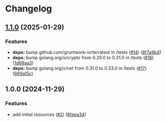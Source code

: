 # Changelog

## [1.1.0](https://github.com/CloudNationHQ/terraform-azure-agw/compare/v1.0.0...v1.1.0) (2025-01-29)


### Features

* **deps:** bump github.com/gruntwork-io/terratest in /tests ([#14](https://github.com/CloudNationHQ/terraform-azure-agw/issues/14)) ([8f7a9b4](https://github.com/CloudNationHQ/terraform-azure-agw/commit/8f7a9b43174db1478bc22aeb63a3b064c78bc0ea))
* **deps:** bump golang.org/x/crypto from 0.29.0 to 0.31.0 in /tests ([#16](https://github.com/CloudNationHQ/terraform-azure-agw/issues/16)) ([1d69aa3](https://github.com/CloudNationHQ/terraform-azure-agw/commit/1d69aa3fddf4ce64b3cf965f22d0d5fb5c5cf100))
* **deps:** bump golang.org/x/net from 0.31.0 to 0.33.0 in /tests ([#17](https://github.com/CloudNationHQ/terraform-azure-agw/issues/17)) ([669a15c](https://github.com/CloudNationHQ/terraform-azure-agw/commit/669a15c141a4e2dac768bf7cd0f9d0e4e76d3fb7))

## 1.0.0 (2024-11-29)


### Features

* add initial resources ([#2](https://github.com/CloudNationHQ/terraform-azure-agw/issues/2)) ([6feea34](https://github.com/CloudNationHQ/terraform-azure-agw/commit/6feea3497af35a044464df5424c7dd3ccdbcbc07))
